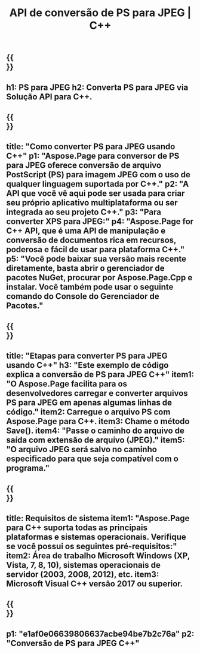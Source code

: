 ﻿---
translation: true
template: /_templates/_conversion-child-cpp.md
title: API de conversão de PS para JPEG | C++
url: /cpp/conversion/ps-to-jpeg/
description: Conversão de PS para JPEG fornecida por Aspose.Page para solução de API C++. Funciona em C++ Runtime Environment para Windows de 32 bits, Windows de 64 bits e Linux de 64 bits.
informat: PS
outformat: JPEG
otherformats: XPS EPS
---

{{<section banner>}}
---
h1: PS para JPEG
h2: Converta PS para JPEG via Solução API para C++.
---

{{<section overview>}}
---
title: "Como converter PS para JPEG usando C++"
p1: "Aspose.Page para conversor de PS para JPEG oferece conversão de arquivo PostScript (PS) para imagem JPEG com o uso de qualquer linguagem suportada por C++."
p2: "A API que você vê aqui pode ser usada para criar seu próprio aplicativo multiplataforma ou ser integrada ao seu projeto C++."
p3: "Para converter XPS para JPEG:"
p4: "Aspose.Page for C++ API, que é uma API de manipulação e conversão de documentos rica em recursos, poderosa e fácil de usar para plataforma C++."
p5: "Você pode baixar sua versão mais recente diretamente, basta abrir o gerenciador de pacotes NuGet, procurar por Aspose.Page.Cpp e instalar. Você também pode usar o seguinte comando do Console do Gerenciador de Pacotes."
---

{{<section feature1>}}
---
title: "Etapas para converter PS para JPEG usando C++"
h3: "Este exemplo de código explica a conversão de PS para JPEG C++"
item1: "O Aspose.Page facilita para os desenvolvedores carregar e converter arquivos PS para JPEG em apenas algumas linhas de código."
item2: Carregue o arquivo PS com Aspose.Page para C++.
item3: Chame o método Save().
item4: "Passe o caminho do arquivo de saída com extensão de arquivo (JPEG)."
item5: "O arquivo JPEG será salvo no caminho especificado para que seja compatível com o programa."
---

{{<section feature2>}}
---
title: Requisitos de sistema
item1: "Aspose.Page para C++ suporta todas as principais plataformas e sistemas operacionais. Verifique se você possui os seguintes pré-requisitos:"
item2: Área de trabalho Microsoft Windows (XP, Vista, 7, 8, 10), sistemas operacionais de servidor (2003, 2008, 2012), etc.
item3: Microsoft Visual C++ versão 2017 ou superior.
---

{{<section gist>}}
---
p1: "e1af0e06639806637acbe94be7b2c76a"
p2: "Conversão de PS para JPEG C++"
---
